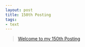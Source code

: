 ```yaml
---
layout: post
title: 150th Posting
tags: 
- text
---
```


> [Welcome to my 150th Posting](https://janghan-kor.tistory.com/717)
